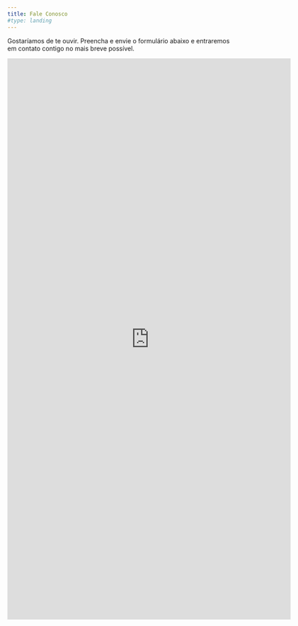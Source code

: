 ```yaml
---
title: Fale Conosco
#type: landing
---
```


Gostaríamos de te ouvir. Preencha e envie o formulário abaixo e entraremos em contato contigo no mais breve possível.


<iframe src="https://docs.google.com/forms/d/e/1FAIpQLScx9Ni-9h301R_jImwSmmJEuxuTmMNtfBgl16Kwi_FQXHYPfQ/viewform?embedded=true" width="640" height="1265" frameborder="0" marginheight="0" marginwidth="0">Carregando…</iframe>

<!-- 
## Visão Geral

1. The Hugo Blox website builder for Hugo, along with its starter templates, is designed for professional creators, educators, and teams/organizations - although it can be used to create any kind of site
2. The template can be modified and customised to suit your needs. It's a good platform for anyone looking to take control of their data and online identity whilst having the convenience to start off with a **no-code solution (write in Markdown and customize with YAML parameters)** and having **flexibility to later add even deeper personalization with HTML and CSS**
3. You can work with all your favourite tools and apps with hundreds of plugins and integrations to speed up your workflows, interact with your readers, and much more

[View Terms](/terms/)
-->